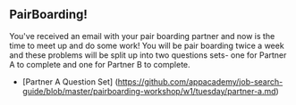 ## PairBoarding!

You've received an email with your pair boarding partner and now is the time to meet up and do some work! You will be pair boarding twice a week and these problems will be split up into two questions sets- one for Partner A to complete and one for Partner B to complete. 

* [Partner A Question Set] (https://github.com/appacademy/job-search-guide/blob/master/pairboarding-workshop/w1/tuesday/partner-a.md)